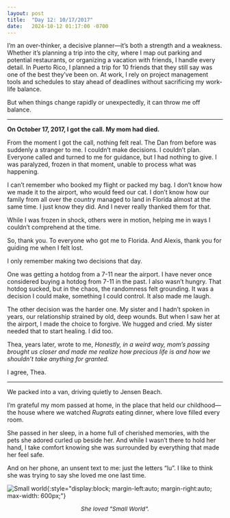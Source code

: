 ```yaml
---
layout: post
title:  "Day 12: 10/17/2017"
date:   2024-10-12 01:17:00 -0700
---
```


I’m an over-thinker, a decisive planner&mdash;it’s both a strength and a weakness. Whether it’s planning a trip into the city, where I map out parking and potential restaurants, or organizing a vacation with friends, I handle every detail. In Puerto Rico, I planned a trip for 10 friends that they still say was one of the best they’ve been on. At work, I rely on project management tools and schedules to stay ahead of deadlines without sacrificing my work-life balance.

But when things change rapidly or unexpectedly, it can throw me off balance.

---

**On October 17, 2017, I got the call. My mom had died.**

From the moment I got the call, nothing felt real. The Dan from before was suddenly a stranger to me. I couldn’t make decisions. I couldn’t plan. Everyone called and turned to me for guidance, but I had nothing to give. I was paralyzed, frozen in that moment, unable to process what was happening.

I can’t remember who booked my flight or packed my bag. I don’t know how we made it to the airport, who would feed our cat. I don’t know how our family from all over the country managed to land in Florida almost at the same time. I just know they did. And I never really thanked them for that.

While I was frozen in shock, others were in motion, helping me in ways I couldn’t comprehend at the time.

So, thank you. To everyone who got me to Florida. And Alexis, thank you for guiding me when I felt lost.

I only remember making two decisions that day.

One was getting a hotdog from a 7-11 near the airport. I have never once considered buying a hotdog from 7-11 in the past. I also wasn’t hungry. That hotdog sucked, but in the chaos, the randomness felt grounding. It was a decision I could make, something I could control. It also made me laugh.

The other decision was the harder one. My sister and I hadn’t spoken in years, our relationship strained by old, deep wounds. But when I saw her at the airport, I made the choice to forgive. We hugged and cried. My sister needed that to start healing. I did too.

Thea, years later, wrote to me, *Honestly, in a weird way, mom’s passing brought us closer and made me realize how precious life is and how we shouldn’t take anything for granted.*

I agree, Thea.

---

We packed into a van, driving quietly to Jensen Beach.

I’m grateful my mom passed at home, in the place that held our childhood&mdash;the house where we watched *Rugrats* eating dinner, where love filled every room.

She passed in her sleep, in a home full of cherished memories, with the pets she adored curled up beside her. And while I wasn’t there to hold her hand, I take comfort knowing she was surrounded by everything that made her feel safe.

And on her phone, an unsent text to me: just the letters “lu”. I like to think she was trying to say she loved me one last time.

![Small world](../../../assets/img/post-12.jpeg){:style="display:block; margin-left:auto; margin-right:auto; max-width: 600px;"}
<p style="text-align: center; font-size: .85rem;"><em>She loved "Small World".</em></p>
